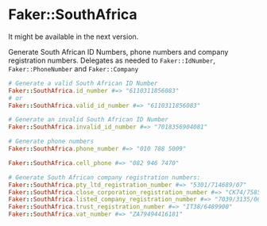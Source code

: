 # Faker::SouthAfrica

It might be available in the next version.

Generate South African ID Numbers, phone numbers and company registration
numbers. Delegates as needed to `Faker::IdNumber`, `Faker::PhoneNumber` and
`Faker::Company`

```ruby
# Generate a valid South African ID Number
Faker::SouthAfrica.id_number #=> "6110311856083"
# or
Faker::SouthAfrica.valid_id_number #=> "6110311856083"

# Generate an invalid South African ID Number
Faker::SouthAfrica.invalid_id_number #=> "7018356904081"

# Generate phone numbers
Faker::SouthAfrica.phone_number #=> "010 788 5009"

Faker::SouthAfrica.cell_phone #=> "082 946 7470"

# Generate South African company registration numbers:
Faker::SouthAfrica.pty_ltd_registration_number #=> "5301/714689/07"
Faker::SouthAfrica.close_corporation_registration_number #=> "CK74/7585/23"
Faker::SouthAfrica.listed_company_registration_number #=> "7039/3135/06"
Faker::SouthAfrica.trust_registration_number #=> "IT38/6489900"
Faker::SouthAfrica.vat_number #=> "ZA79494416181"
```
